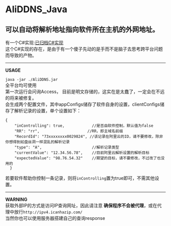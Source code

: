 # AliDDNS_Java

可以自动将解析地址指向软件所在主机的外网地址。  
---  

有一个C#实现:[已归档C#实现](https://github.com/keeptpa/AliDDNS_Csharp)  
这个C#实现的存在，是由于有一个傻子先动的是手而不是脑子去思考跨平台问题而导致的产物。

---  
__USAGE__  

`java -jar ./AliDDNS.jar`  
全平台均可使用  
第一次运行会问询Access， 目前是明文存储的，这实在是太蠢了，一定会在不远的将来被修复。  
会生成两个配置文件，其中appConfigs储存了软件自身的设置，clientConfigs储存了解析记录的设置，单个设置如下：  

```
{
    "inControlling": true,            //是否由软件控制，默认值为false  
    "RR": "rr",                     //RR，即主域名前缀  
    "RecordId": "73xxxxxxxx0029824", //该记录在阿里云的ID，请不要修改，除非你想得到如盘丝洞一样混乱的解析记录  
    "type": "A",                      //解析记录类型  
    "currentValue": "12.34.56.78",    //目前阿里云解析设置的解析目标
    "expectedValue": "98.76.54.32"    //期望的目标，请不要修改，不过改了也没用的
  }
```  
  
若要软件帮助你控制一条记录，则将`inControlling`置为true即可，不需其他设置。 

---
__WARNING__  
获取外部IP的方式是访问IP查询网址，因此请注意 __确保程序不会被代理__，或在代理中放行`http://ipv4.icanhazip.com/`  
当然你也可以使用服务器搭建自己的查询response  
